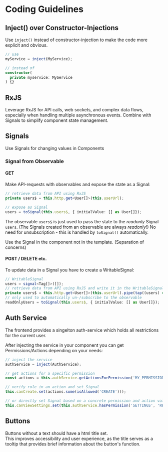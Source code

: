 # Coding Guidelines

## Inject() over Constructor-Injections

Use `inject()` instead of constructor-injection to make the code more explicit and obvious.

```typescript
// use
myService = inject(MyService);

// instead of
constructor(
  private myservice: MyService
) {}
```

## RxJS

Leverage RxJS for API calls, web sockets, and complex data flows, especially when handling multiple asynchronous events. Combine with Signals to simplify component state management.

## Signals

Use Signals for changing values in Components

### Signal from Observable

#### GET

Make API-requests with observables and expose the state as a Signal:

```typescript
// retrieve data from API using RxJS
private users$ = this.http.get<User[]>(this.userUrl);

// expose as Signal
users = toSignal(this.users$, { initialValue: [] as User[]});
```

The observable `users$` is just used to pass the state to the _readonly_ Signal `users`. (The Signals created from an observable are always _readonly_!)
No need for unsubscription - this is handled by `toSignal()` automatically.

Use the Signal in the component not in the template. (Separation of concerns)

#### POST / DELETE etc.

To update data in a Signal you have to create a WritableSignal:

```typescript
// WritableSignal
users = signal<Tag[]>([]);
// retrieve data from API using RxJS and write it in the WritableSignal
private users$ = this.http.get<User[]>(this.userUrl).pipe(tap((users) => this.users.set(users)));
// only used to automatically un-/subscribe to the observable
readOnlyUsers = toSignal(this.users$, { initialValue: [] as User[]});
```

## Auth Service

The frontend provides a singelton auth-service which holds all restrictions for the current user.

After injecting the service in your component you can get Permissions/Actions depending on your needs:

```typescript
// inject the service
authService = inject(AuthService);

// get actions for a specific permission
const actions = this.authService.getActionsForPermission('MY_PERMISSION');

// verify role in an action and set Signal
this.canCreate.set(actions.some(isAllowed('CREATE')));

// or directly set Signal based on a concrete permission and action value
this.canViewSettings.set(this.authService.hasPermission('SETTINGS', 'READ'));
```

## Buttons
Buttons without a text should have a html title set.<br>
This improves accessibility and user experience, as the title serves as a tooltip that provides brief information about the button's function.
